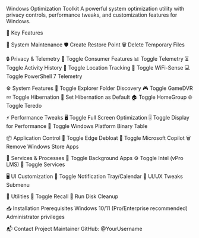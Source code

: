 Windows Optimization Toolkit
A powerful system optimization utility with privacy controls, performance tweaks, and customization features for Windows.

🌟 Key Features

📁 System Maintenance
🛡️ Create Restore Point
🗑️ Delete Temporary Files



🔒 Privacy & Telemetry
🚫 Toggle Consumer Features
📊 Toggle Telemetry
⏳ Toggle Activity History
📍 Toggle Location Tracking
📶 Toggle WiFi-Sense
💻 Toggle PowerShell 7 Telemetry



⚙️ System Features
📂 Toggle Explorer Folder Discovery
🎮 Toggle GameDVR
💤 Toggle Hibernation
🔋 Set Hibernation as Default
🏠 Toggle HomeGroup
🌐 Toggle Teredo



⚡ Performance Tweaks
🖥️ Toggle Full Screen Optimization
🎚️ Toggle Display for Performance
🔐 Toggle Windows Platform Binary Table



📦 Application Control
🚮 Toggle Edge Debloat
🤖 Toggle Microsoft Copilot
🗑️ Remove Windows Store Apps



🔧 Services & Processes
📱 Toggle Background Apps
⚙️ Toggle Intel (vPro LMS)
🔄 Toggle Services



🖥️ UI Customization
📅 Toggle Notification Tray/Calendar
🎨 UI/UX Tweaks Submenu



🧰 Utilities
🔄 Toggle Recall
🧹 Run Disk Cleanup



📥 Installation Prerequisites
Windows 10/11 (Pro/Enterprise recommended)
Administrator privileges

📬 Contact Project Maintainer
GitHub: @YourUsername
